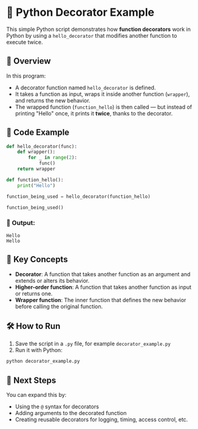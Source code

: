 # 🧱 Python Decorator Example

This simple Python script demonstrates how **function decorators** work in Python by using a `hello_decorator` that modifies another function to execute twice.

## 🚀 Overview

In this program:

- A decorator function named `hello_decorator` is defined.
- It takes a function as input, wraps it inside another function (`wrapper`), and returns the new behavior.
- The wrapped function (`function_hello`) is then called — but instead of printing "Hello" once, it prints it **twice**, thanks to the decorator.

## 📜 Code Example

```python
def hello_decorator(func):
    def wrapper():
        for _ in range(2):
            func()
    return wrapper

def function_hello():
    print("Hello")

function_being_used = hello_decorator(function_hello)

function_being_used()
```

### 🧠 Output:

```
Hello
Hello
```

## 📌 Key Concepts

- **Decorator**: A function that takes another function as an argument and extends or alters its behavior.
- **Higher-order function**: A function that takes another function as input or returns one.
- **Wrapper function**: The inner function that defines the new behavior before calling the original function.

## 🛠️ How to Run

1. Save the script in a `.py` file, for example `decorator_example.py`
2. Run it with Python:

```bash
python decorator_example.py
```

## 🔄 Next Steps

You can expand this by:
- Using the `@` syntax for decorators
- Adding arguments to the decorated function
- Creating reusable decorators for logging, timing, access control, etc.
